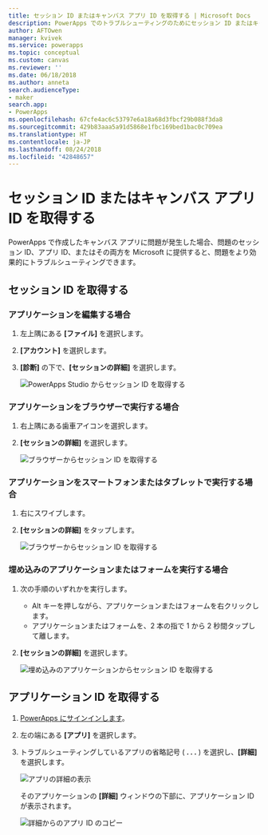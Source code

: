 ```yaml
---
title: セッション ID またはキャンバス アプリ ID を取得する | Microsoft Docs
description: PowerApps でのトラブルシューティングのためにセッション ID またはキャンバス アプリ ID を取得する方法
author: AFTOwen
manager: kvivek
ms.service: powerapps
ms.topic: conceptual
ms.custom: canvas
ms.reviewer: ''
ms.date: 06/18/2018
ms.author: anneta
search.audienceType:
- maker
search.app:
- PowerApps
ms.openlocfilehash: 67cfe4ac6c53797e6a18a68d3fbcf29b088f3da8
ms.sourcegitcommit: 429b83aaa5a91d5868e1fbc169bed1bac0c709ea
ms.translationtype: HT
ms.contentlocale: ja-JP
ms.lasthandoff: 08/24/2018
ms.locfileid: "42848657"
---
```

# <a name="get-a-session-id-or-a-canvas-app-id"></a>セッション ID またはキャンバス アプリ ID を取得する
PowerApps で作成したキャンバス アプリに問題が発生した場合、問題のセッション ID、アプリ ID、またはその両方を Microsoft に提供すると、問題をより効果的にトラブルシューティングできます。

## <a name="get-the-session-id"></a>セッション ID を取得する

### <a name="when-editing-an-app"></a>アプリケーションを編集する場合
1. 左上隅にある **[ファイル]** を選択します。

1. **[アカウント]** を選択します。

1. **[診断]** の下で、**[セッションの詳細]** を選択します。

    ![PowerApps Studio からセッション ID を取得する](media/get-sessionid/studio.png)

### <a name="when-running-an-app-in-a-browser"></a>アプリケーションをブラウザーで実行する場合
1. 右上隅にある歯車アイコンを選択します。

1. **[セッションの詳細]** を選択します。

    ![ブラウザーからセッション ID を取得する](media/get-sessionid/browser.png)

### <a name="when-running-an-app-on-a-phone-or-a-tablet"></a>アプリケーションをスマートフォンまたはタブレットで実行する場合
1. 右にスワイプします。

1. **[セッションの詳細]** をタップします。

    ![ブラウザーからセッション ID を取得する](media/get-sessionid/mobile.png)

### <a name="when-running-an-embedded-app-or-form"></a>埋め込みのアプリケーションまたはフォームを実行する場合
1. 次の手順のいずれかを実行します。

    - Alt キーを押しながら、アプリケーションまたはフォームを右クリックします。
    - アプリケーションまたはフォームを、2 本の指で 1 から 2 秒間タップして離します。

1. **[セッションの詳細]** を選択します。

    ![埋め込みのアプリケーションからセッション ID を取得する](media/get-sessionid/embedded.png)

## <a name="get-an-app-id"></a>アプリケーション ID を取得する
1. [PowerApps にサインインします](https://powerapps.microsoft.com)。

1. 左の端にある **[アプリ]** を選択します。

1. トラブルシューティングしているアプリの省略記号 ( **. . .** ) を選択し、**[詳細]** を選択します。

    ![アプリの詳細の表示](./media/get-sessionid/details.png)

    そのアプリケーションの **[詳細]** ウィンドウの下部に、アプリケーション ID が表示されます。

    ![詳細からのアプリ ID のコピー](./media/get-sessionid/app-id.png)
